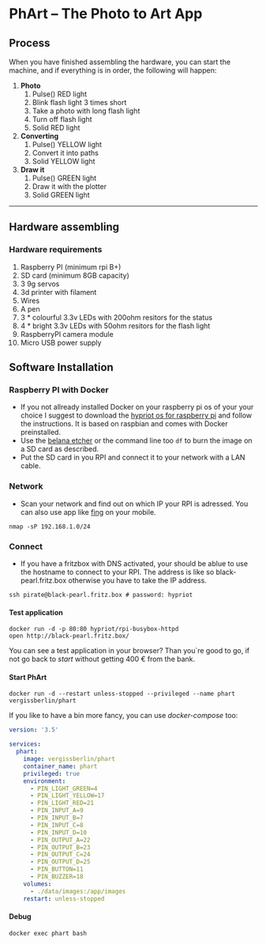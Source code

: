 # **PhArt** – The **Ph**oto to **Art** App

## Process

When you have finished assembling the hardware, you can start the machine, and if everything is in order, the following will happen:

1. **Photo**
   1. Pulse() RED light
   2. Blink flash light 3 times short
   3. Take a photo with long flash light
   4. Turn off flash light
   5. Solid RED light
2. **Converting**
   1. Pulse() YELLOW light
   2. Convert it into paths
   3. Solid YELLOW light
3. **Draw it**
   1. Pulse() GREEN light
   2. Draw it with the plotter
   3. Solid GREEN light

---

## Hardware assembling

### Hardware requirements

1. Raspberry PI (minimum rpi B+)
2. SD card (minimum 8GB capacity)
3. 3 9g servos
4. 3d printer with filament
5. Wires
6. A pen
7. 3 \* colourful 3.3v LEDs with 200ohm resitors for the status
8. 4 \* bright 3.3v LEDs with 50ohm resitors for the flash light
9. RaspberryPI camera module
10. Micro USB power supply

## Software Installation

### Raspberry PI with Docker

- If you not allready installed Docker on your raspberry pi os of your your choice I suggest to download the [hypriot os for raspberry pi](https://blog.hypriot.com/downloads/) and follow the instructions. It is based on raspbian and comes with Docker preinstalled.
- Use the [belana etcher](https://www.balena.io/etcher/) or the command line too `df` to burn the image on a SD card as described.
- Put the SD card in you RPI and connect it to your network with a LAN cable.

### Network

- Scan your network and find out on which IP your RPI is adressed. You can also use app like [fing](https://www.fing.com/) on your mobile.

```shell
nmap -sP 192.168.1.0/24
```

### Connect

- If you have a fritzbox with DNS activated, your should be ablue to use the hostname to connect to your RPI. The address is like so black-pearl.fritz.box otherwise you have to take the IP address.

```shell
ssh pirate@black-pearl.fritz.box # password: hypriot
```

#### Test application

```shell
docker run -d -p 80:80 hypriot/rpi-busybox-httpd
open http://black-pearl.fritz.box/
```

You can see a test application in your browser? Than you`re good to go, if not go back to _start_ without getting 400 € from the bank.

#### Start PhArt

```shell
docker run -d --restart unless-stopped --privileged --name phart vergissberlin/phart
```

If you like to have a bin more fancy, you can use _docker-compose_ too:

```yaml
version: '3.5'

services:
  phart:
    image: vergissberlin/phart
    container_name: phart
    privileged: true
    environment:
      - PIN_LIGHT_GREEN=4
      - PIN_LIGHT_YELLOW=17
      - PIN_LIGHT_RED=21
      - PIN_INPUT_A=9
      - PIN_INPUT_B=7
      - PIN_INPUT_C=8
      - PIN_INPUT_D=10
      - PIN_OUTPUT_A=22
      - PIN_OUTPUT_B=23
      - PIN_OUTPUT_C=24
      - PIN_OUTPUT_D=25
      - PIN_BUTTON=11
      - PIN_BUZZER=18
    volumes:
      - ./data/images:/app/images
    restart: unless-stopped
```

#### Debug

```shell
docker exec phart bash
```
